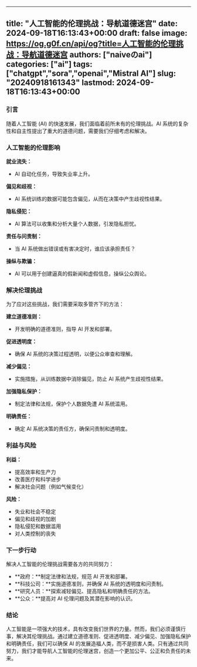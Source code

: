 
---
title: "人工智能的伦理挑战：导航道德迷宫"
date: 2024-09-18T16:13:43+00:00
draft: false
image: https://og.g0f.cn/api/og?title=人工智能的伦理挑战：导航道德迷宫
authors: ["naiveのai"]
categories: ["ai"]
tags: ["chatgpt","sora","openai","Mistral AI"]
slug: "20240918161343"
lastmod: 2024-09-18T16:13:43+00:00
---
### 引言

随着人工智能 (AI) 的快速发展，我们面临着前所未有的伦理挑战。AI 系统的复杂性和自主性提出了重大的道德问题，需要我们仔细考虑和解决。

### 人工智能的伦理影响

**就业流失：**
* AI 自动化任务，导致失业率上升。

**偏见和歧视：**
* AI 系统训练的数据可能包含偏见，从而在决策中产生歧视性结果。

**隐私侵犯：**
* AI 算法可以收集和分析大量个人数据，引发隐私担忧。

**责任与问责制：**
* 当 AI 系统做出错误或有害决定时，谁应该承担责任？

**操纵与欺骗：**
* AI 可以用于创建逼真的假新闻和虚假信息，操纵公众舆论。

### 解决伦理挑战

为了应对这些挑战，我们需要采取多管齐下的方法：

**建立道德准则：**
* 开发明确的道德准则，指导 AI 开发和部署。

**促进透明度：**
* 确保 AI 系统的决策过程透明，以便公众审查和理解。

**减少偏见：**
* 实施措施，从训练数据中消除偏见，防止 AI 系统产生歧视性结果。

**加强隐私保护：**
* 制定法律和法规，保护个人数据免遭 AI 系统滥用。

**明确责任：**
* 确定 AI 系统决策的责任方，确保问责制和透明度。

### 利益与风险

**利益：**

* 提高效率和生产力
* 改善医疗和科学进步
* 解决社会问题（例如气候变化）

**风险：**

* 失业和社会不稳定
* 偏见和歧视的加剧
* 隐私侵犯和数据滥用
* 对人类控制的丧失

### 下一步行动

解决人工智能的伦理挑战需要各方的共同努力：

* **政府：**制定法律和法规，规范 AI 开发和部署。
* **科技公司：**实施道德准则，并确保 AI 系统的透明度和问责制。
* **研究人员：**探索减轻偏见、提高隐私和明确责任的方法。
* **公众：**提高对 AI 伦理问题及其潜在影响的认识。

### 结论

人工智能是一项强大的技术，具有改变我们世界的力量。然而，我们必须谨慎行事，解决其伦理挑战。通过建立道德准则、促进透明度、减少偏见、加强隐私保护和明确责任，我们可以确保 AI 的发展造福人类，而不是损害人类。只有通过共同努力，我们才能导航人工智能的伦理迷宫，创造一个更加公平、公正和负责任的未来。